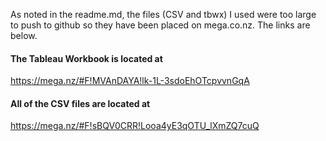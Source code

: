 As noted in the readme.md, the files (CSV and tbwx) I used were too large to push to github so they have been placed on mega.co.nz.  The links are below.

#### The Tableau Workbook is located at

https://mega.nz/#F!MVAnDAYA!lk-1L-3sdoEhOTcpvvnGqA

#### All of the CSV files are located at

https://mega.nz/#F!sBQV0CRR!Looa4yE3qOTU_lXmZQ7cuQ

